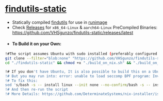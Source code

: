 # [findutils-static](https://github.com/VHSgunzo/findutils-static/releases/latest)

* Statically compiled [findutils](https://www.gnu.org/software/findutils/) for use in [runimage](https://github.com/VHSgunzo/runimage)
* Check [Releases](https://github.com/VHSgunzo/findutils-static/releases/latest) for `x86_64-Linux` & `aarch64-Linux` PreCompiled Binaries: https://github.com/VHSgunzo/findutils-static/releases/latest
- #### To Build it on your Own:
```bash
!#The script assumes Ubuntu with sudo installed (preferably configured as passwordless sudo) 
git clone --filter="blob:none" "https://github.com/VHSgunzo/findutils-static.git"
cd "./findutils-static" && chmod +x "./build_on_nix.sh" && "./build_on_nix.sh"

!# If you don't have Ubuntu, It is also possible to build this on a Ubuntu-Chroot or Docker
!# But you may run into: error: unable to load seccomp BPF program: Invalid argument
!# To fix this:
sed 's/bash -s -- install linux --init none --no-confirm/bash -s -- install linux --init none --extra-conf "filter-syscalls = false" --no-confirm/g' -i "./build_on_nix.sh"
!# And then re-run the script
!# More Details: https://github.com/DeterminateSystems/nix-installer/issues/324
```